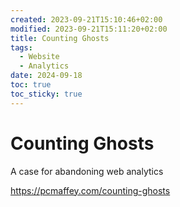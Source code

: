 ```yaml
---
created: 2023-09-21T15:10:46+02:00
modified: 2023-09-21T15:11:20+02:00
title: Counting Ghosts
tags:
  - Website
  - Analytics
date: 2024-09-18
toc: true
toc_sticky: true
---
```


# Counting Ghosts

A case for abandoning web analytics


<https://pcmaffey.com/counting-ghosts>
